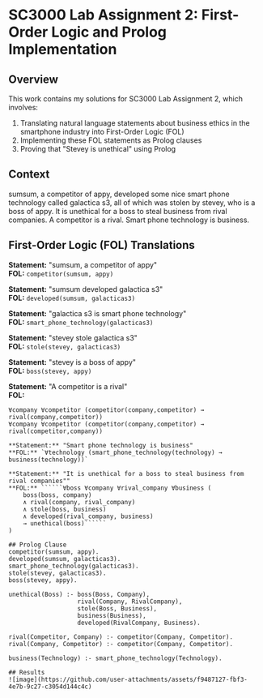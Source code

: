 # SC3000 Lab Assignment 2: First-Order Logic and Prolog Implementation

## Overview  
This work contains my solutions for SC3000 Lab Assignment 2, which involves:  
1. Translating natural language statements about business ethics in the smartphone industry into First-Order Logic (FOL)  
2. Implementing these FOL statements as Prolog clauses  
3. Proving that "Stevey is unethical" using Prolog

## Context
sumsum, a competitor of appy, developed some nice smart phone technology called galactica
s3, all of which was stolen by stevey, who is a boss of appy. It is unethical for a boss to steal 
business from rival companies. A competitor is a rival. Smart phone technology is business. 

## First-Order Logic (FOL) Translations
**Statement:** "sumsum, a competitor of appy"  
**FOL:** `competitor(sumsum, appy)`

**Statement:** "sumsum developed galactica s3"  
**FOL:** `developed(sumsum, galacticas3)`

**Statement:** "galactica s3 is smart phone technology"  
**FOL:** `smart_phone_technology(galacticas3)`

**Statement:** "stevey stole galactica s3"  
**FOL:** `stole(stevey, galacticas3)`

**Statement:** "stevey is a boss of appy"  
**FOL:** `boss(stevey, appy)`

**Statement:** "A competitor is a rival"  
**FOL:**
```firstorderlogic
∀company ∀competitor (competitor(company,competitor) → rival(company,competitor))
∀company ∀competitor (competitor(company,competitor) → rival(competitor,company))

**Statement:** "Smart phone technology is business"  
**FOL:** `∀technology (smart_phone_technology(technology) → business(technology))`

**Statement:** "It is unethical for a boss to steal business from rival companies""  
**FOL:** ``````∀boss ∀company ∀rival_company ∀business (
    boss(boss, company) 
    ∧ rival(company, rival_company) 
    ∧ stole(boss, business) 
    ∧ developed(rival_company, business) 
    → unethical(boss)``````
)

## Prolog Clause
competitor(sumsum, appy).
developed(sumsum, galacticas3).
smart_phone_technology(galacticas3).
stole(stevey, galacticas3).
boss(stevey, appy).

unethical(Boss) :- boss(Boss, Company),
    		       rival(Company, RivalCompany),
    		       stole(Boss, Business),
    		       business(Business),
    		       developed(RivalCompany, Business).

rival(Competitor, Company) :- competitor(Company, Competitor).
rival(Company, Competitor) :- competitor(Company, Competitor).

business(Technology) :- smart_phone_technology(Technology).

## Results
![image](https://github.com/user-attachments/assets/f9487127-fbf3-4e7b-9c27-c3054d144c4c)
